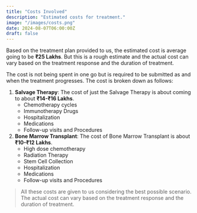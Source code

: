 ```yaml
---
title: "Costs Involved"
description: "Estimated costs for treatment."
image: "/images/costs.png"
date: 2024-08-07T06:00:00Z
draft: false
---
```


Based on the treatment plan provided to us, the estimated cost is average going to be **₹25 Lakhs**. But this is a rough estimate and the actual cost can vary based on the treatment response and the duration of treatment.


The cost is not being spent in one go but is required to be submitted as and when the treatment progresses. The cost is broken down as follows:

1. **Salvage Therapy**: The cost of just the Salvage Therapy is about coming to about **₹14-₹16 Lakhs**.
   - Chemotherapy cycles
   - Immunotherapy Drugs
   - Hospitalization
   - Medications
   - Follow-up visits and Procedures
2. **Bone Marrow Transplant**: The cost of Bone Marrow Transplant is about **₹10-₹12 Lakhs**.
   - High dose chemotherapy
   - Radiation Therapy
   - Stem Cell Collection
   - Hospitalization
   - Medications
   - Follow-up visits and Procedures

> All these costs are given to us considering the best possible scenario. The actual cost can vary based on the treatment response and the duration of treatment.
